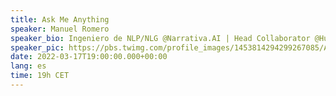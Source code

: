 ```yaml
---
title: Ask Me Anything
speaker: Manuel Romero
speaker_bio: Ingeniero de NLP/NLG @Narrativa.AI | Head Collaborator @HuggingFace
speaker_pic: https://pbs.twimg.com/profile_images/1453814294299267085/AQHJI5nS_400x400.jpg
date: 2022-03-17T19:00:00.000+00:00
lang: es
time: 19h CET
---
```


<EventSummary
    description="Pregúntale lo que quieras a Manuel Romero, Ingeniero de NLP/NLG en Narrativa y el mayor contribuidor del Model Hub de Hugging Face. Además, el host de este AMA será Lewis Tunstall, Ingeniero de ML en Hugging Face y Co-Autor del libro 'Natural Language Processing with Transformers'. Te resolverán todas tus dudas relacionadas con el ecosistema de Hugging Face y el desarrollo tu proyecto. ¡No te pierdas esta oportunidad!"
    poster="https://somosnlp.github.io/assets/images/evento_ama_manu.png"
    video="https://www.youtube.com/embed/_f3eLbrFiCc"
    name="Manuel Romero"
    website="https://hf.co/mrm8488"
    twitter="https://twitter.com/mrm8488"
    linkedin="https://www.linkedin.com/in/manuel-romero-cs/"
    github="https://github.com/mrm8488"
    bio="Manuel tiene una “mente inquieta y un alma emprendedora”. Estudió ingeniería informática y cuenta con casi 10 años de experiencia como desarrollador back-end y arquitecto de software. Además, es un SCRUM Master y Product Owner certificado. Actualmente trabaja en Narrativa como Ingeniero Senior de Inteligencia Artificial especializado en NLP/NLG y es el mayor contribuidor del Model Hub de Hugging Face con casi 300 modelos."
    lista="https://somosnlp.org/hackathon#charlas-y-talleres"
/>
